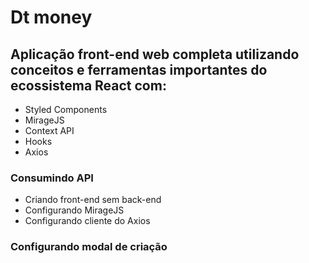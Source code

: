 # Dt money

## Aplicação front-end web completa utilizando conceitos e ferramentas importantes do ecossistema React com:

- Styled Components
- MirageJS
- Context API
- Hooks
- Axios

### Consumindo API

- Criando front-end sem back-end
- Configurando MirageJS
- Configurando cliente do Axios


### Configurando modal de criação
